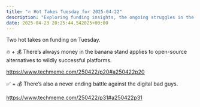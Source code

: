 ```yaml
---
title: "🔥 Hot Takes Tuesday for 2025-04-22"
description: "Exploring funding insights, the ongoing struggles in the open-source landscape, fighting digital bad guys!"
date: 2025-04-23 20:25:44.542025+00:00
---
```


<!-- buttondown-editor-mode: fancy --><p>Two hot takes on funding on Tuesday.</p><p>🔥 + 💰 There’s always money in the banana stand applies to open-source alternatives to wildly successful platforms.</p><p><a target="_blank" rel="noopener noreferrer nofollow" href="https://www.techmeme.com/250422/p20#a250422p20">https://www.techmeme.com/250422/p20#a250422p20</a></p><p>✅ + 💰 There’s also a never ending battle against the digital bad guys.</p><p><a target="_blank" rel="noopener noreferrer nofollow" href="https://www.techmeme.com/250422/p31#a250422p31">https://www.techmeme.com/250422/p31#a250422p31</a></p>